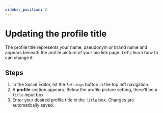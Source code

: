 ```yaml
---
sidebar_position: 2
---
```


# Updating the profile title

The profile title represents your name, pseudonym or brand name and appears beneath the profile picture of your bio link page. Let's learn how to can change it.

## Steps

1. In the Social Editor, hit the `Settings` button in the top left navigation.
2. A **profile** section appears. Below the profile picture setting, there'll be a `Title` input box.
3. Enter your desired profile title in the `Title` box. Changes are automatically saved.
